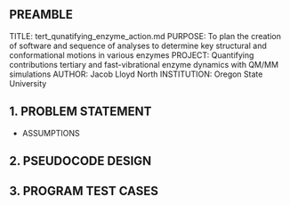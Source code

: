 ## PREAMBLE

TITLE: tert_qunatifying_enzyme_action.md
PURPOSE: To plan the creation of software and sequence of analyses to determine key structural and conformational motions in various enzymes
PROJECT: Quantifying contributions tertiary and fast-vibrational enzyme dynamics with QM/MM simulations
AUTHOR: Jacob Lloyd North
INSTITUTION: Oregon State University

## 1. PROBLEM STATEMENT

- ASSUMPTIONS

## 2. PSEUDOCODE DESIGN

## 3. PROGRAM TEST CASES
